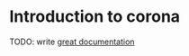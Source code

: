# Introduction to corona

TODO: write [great documentation](http://jacobian.org/writing/what-to-write/)
